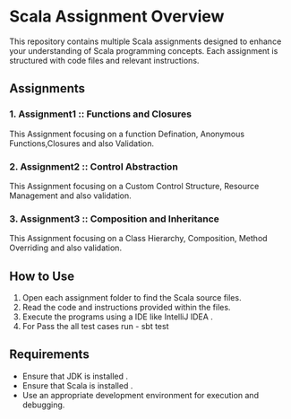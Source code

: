 # Scala Assignment Overview

This repository contains multiple Scala assignments designed to enhance your understanding of Scala programming concepts. Each assignment is structured with code files and relevant instructions.

## Assignments

### 1. Assignment1 :: Functions and Closures 
This Assignment focusing on a function Defination, Anonymous Functions,Closures and also Validation.

### 2. Assignment2 :: Control Abstraction
This Assignment focusing on a Custom Control Structure, Resource Management and also validation.

### 3. Assignment3 :: Composition and Inheritance
This Assignment focusing on a Class Hierarchy, Composition, Method Overriding and also validation.

## How to Use
1. Open each assignment folder to find the Scala source files.
2. Read the code and instructions provided within the files.
3. Execute the programs using a IDE like IntelliJ IDEA .
4. For Pass the all test cases run - sbt test 


## Requirements
- Ensure that JDK is installed .
- Ensure that Scala is installed .
- Use an appropriate development environment for execution and debugging.


